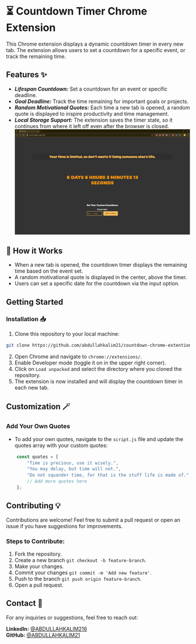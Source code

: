 # ⏳ Countdown Timer Chrome Extension
This Chrome extension displays a dynamic countdown timer in every new tab. The extension allows users to set a countdown for a specific event, or track the remaining time.

## Features ✨
- *__Lifespan Countdown:__* Set a countdown for an event or specific deadline.
- *__Goal Deadline:__* Track the time remaining for important goals or projects.
- *__Random Motivational Quotes:__* Each time a new tab is opened, a random quote is displayed to inspire productivity and time management.
- *__Local Storage Support:__* The extension saves the timer state, so it continues from where it left off even after the browser is closed.<br>
![Countdown timer extension preview](countdown-timer-extention-preview.png)

## 📌 How it Works 
- When a new tab is opened, the countdown timer displays the remaining time based on the event set.
- A random motivational quote is displayed in the center, above the timer.
- Users can set a specific date for the countdown via the input option.

## Getting Started
### Installation 📥
1. Clone this repository to your local machine:
```bash
git clone https://github.com/abdullahkalim21/countdown-chrome-extention.git
```
2. Open Chrome and navigate to `chrome://extensions/`.
3. Enable Developer mode (toggle it on in the upper right corner).
4. Click on `Load unpacked` and select the directory where you cloned the repository.
5. The extension is now installed and will display the countdown timer in each new tab.

## Customization 🪄
### Add Your Own Quotes
- To add your own quotes, navigate to the `script.js` file and update the quotes array with your custom quotes:
```javascript
    const quotes = [
        "Time is precious, use it wisely.",
        "You may delay, but time will not.",
        "Do not squander time, for that is the stuff life is made of.",
        // Add more quotes here
    ];
```

## Contributing 💡
Contributions are welcome! Feel free to submit a pull request or open an issue if you have suggestions for improvements.

### Steps to Contribute:
1. Fork the repository.
2. Create a new branch `git checkout -b feature-branch`.
3. Make your changes.
4. Commit your changes `git commit -m 'Add new feature'`.
5. Push to the branch `git push origin feature-branch`.
6. Open a pull request.

## Contact 🤝
For any inquiries or suggestions, feel free to reach out:

__LinkedIn:__ [@ABDULLAHKALIM216](https://www.linkedin.com/in/abdullahkalim216) <br>
__GitHub:__ [@ABDULLAHKALIM21](https://github.com/abdullahkalim21)